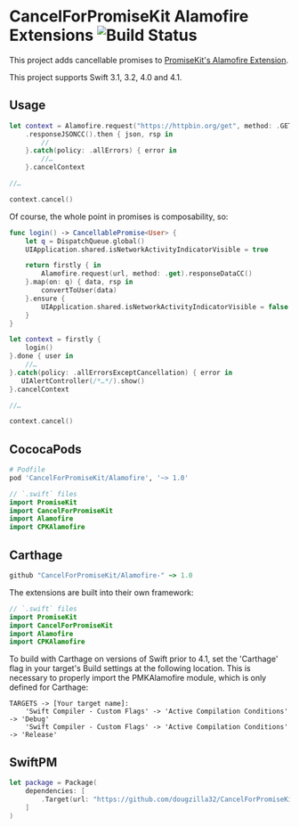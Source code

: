 # CancelForPromiseKit Alamofire Extensions ![Build Status]

This project adds cancellable promises to [PromiseKit's Alamofire Extension].

This project supports Swift 3.1, 3.2, 4.0 and 4.1.

## Usage

```swift
let context = Alamofire.request("https://httpbin.org/get", method: .GET)
    .responseJSONCC().then { json, rsp in
        // 
    }.catch(policy: .allErrors) { error in
        //…
    }.cancelContext

//…

context.cancel()
```

Of course, the whole point in promises is composability, so:

```swift
func login() -> CancellablePromise<User> {
    let q = DispatchQueue.global()
    UIApplication.shared.isNetworkActivityIndicatorVisible = true

    return firstly { in
        Alamofire.request(url, method: .get).responseDataCC()
    }.map(on: q) { data, rsp in
        convertToUser(data)
    }.ensure {
        UIApplication.shared.isNetworkActivityIndicatorVisible = false
    }
}

let context = firstly {
    login()
}.done { user in
    //…
}.catch(policy: .allErrorsExceptCancellation) { error in
   UIAlertController(/*…*/).show() 
}.cancelContext

//…

context.cancel()
```

## CococaPods

```ruby
# Podfile
pod 'CancelForPromiseKit/Alamofire', '~> 1.0'
```

```swift
// `.swift` files
import PromiseKit
import CancelForPromiseKit
import Alamofire
import CPKAlamofire
```

## Carthage

```ruby
github "CancelForPromiseKit/Alamofire-" ~> 1.0
```

The extensions are built into their own framework:

```swift
// `.swift` files
import PromiseKit
import CancelForPromiseKit
import Alamofire
import CPKAlamofire
```

To build with Carthage on versions of Swift prior to 4.1, set the 'Carthage' flag in your target's Build settings at the following location. This is necessary to properly import the PMKAlamofire module, which is only defined for Carthage:
    
    TARGETS -> [Your target name]:
        'Swift Compiler - Custom Flags' -> 'Active Compilation Conditions' -> 'Debug'
        'Swift Compiler - Custom Flags' -> 'Active Compilation Conditions' -> 'Release'

## SwiftPM

```swift
let package = Package(
    dependencies: [
        .Target(url: "https://github.com/dougzilla32/CancelForPromiseKit-Alamofire", majorVersion: 1)
    ]
)
```


[Build Status]: https://travis-ci.org/dougzilla32/CPKAlamofire.svg?branch=master
[PromiseKit's Alamofire Extension]: https://github.com/PromiseKit/Alamofire-
